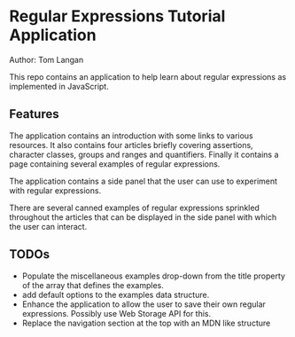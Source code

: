 # Regular Expressions Tutorial Application

Author: Tom Langan

This repo contains an application to help learn about regular expressions as implemented in JavaScript.

## Features

The application contains an introduction with some links to various resources. It also contains four articles briefly covering assertions, character classes, groups and ranges and quantifiers. Finally it contains a page containing several examples of regular expressions.

The application contains a side panel that the user can use to experiment with regular expressions.

There are several canned examples of regular expressions sprinkled throughout the articles that can be displayed in the side panel with which the user can interact.

## TODOs

- Populate the miscellaneous examples drop-down from the title property of the array that defines the examples.
- add default options to the examples data structure.
- Enhance the application to allow the user to save their own regular expressions. Possibly use Web Storage API for this.
- Replace the navigation section at the top with an MDN like structure

